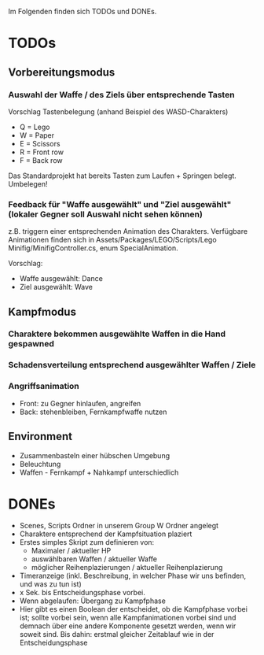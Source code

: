 Im Folgenden finden sich TODOs und DONEs.

# TODOs
## Vorbereitungsmodus
### Auswahl der Waffe / des Ziels über entsprechende Tasten
Vorschlag Tastenbelegung (anhand Beispiel des WASD-Charakters)
* Q = Lego
* W = Paper
* E = Scissors
* R = Front row
* F = Back row

Das Standardprojekt hat bereits Tasten zum Laufen + Springen belegt. Umbelegen!


### Feedback für "Waffe ausgewählt" und "Ziel ausgewählt" (lokaler Gegner soll Auswahl nicht sehen können)
z.B. triggern einer entsprechenden Animation des Charakters.
Verfügbare Animationen finden sich in Assets/Packages/LEGO/Scripts/Lego Minifig/MinifigController.cs, enum SpecialAnimation.

Vorschlag:
* Waffe ausgewählt: Dance
* Ziel ausgewählt: Wave


## Kampfmodus
### Charaktere bekommen ausgewählte Waffen in die Hand gespawned
### Schadensverteilung entsprechend ausgewählter Waffen / Ziele
### Angriffsanimation
* Front: zu Gegner hinlaufen, angreifen
* Back: stehenbleiben, Fernkampfwaffe nutzen


## Environment
- Zusammenbasteln einer hübschen Umgebung
- Beleuchtung
- Waffen - Fernkampf + Nahkampf unterschiedlich

# DONEs
* Scenes, Scripts Ordner in unserem Group W Ordner angelegt
* Charaktere entsprechend der Kampfsituation plaziert
* Erstes simples Skript zum definieren von:
  * Maximaler / aktueller HP
  * auswählbaren Waffen / aktueller Waffe
  * möglicher Reihenplazierungen / aktueller Reihenplazierung
 * Timeranzeige (inkl. Beschreibung, in welcher Phase wir uns befinden, und was zu tun ist)
  * x Sek. bis Entscheidungsphase vorbei.
  * Wenn abgelaufen: Übergang zu Kampfphase
  * Hier gibt es einen Boolean der entscheidet, ob die Kampfphase vorbei ist; sollte vorbei sein, wenn alle Kampfanimationen vorbei sind und demnach über eine andere Komponente gesetzt werden, wenn wir soweit sind. Bis dahin: erstmal gleicher Zeitablauf wie in der Entscheidungsphase
